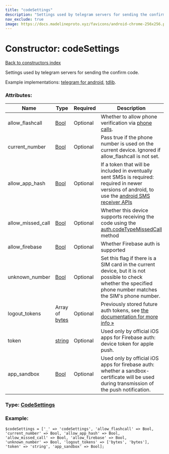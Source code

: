 ```yaml
---
title: "codeSettings"
description: "Settings used by telegram servers for sending the confirm code."
nav_exclude: true
image: https://docs.madelineproto.xyz/favicons/android-chrome-256x256.png
---
```

# Constructor: codeSettings  
[Back to constructors index](/API_docs/constructors/index.html)



Settings used by telegram servers for sending the confirm code.

Example implementations: [telegram for android](https://github.com/DrKLO/Telegram/blob/master/TMessagesProj/src/main/java/org/telegram/ui/LoginActivity.java), [tdlib](https://github.com/tdlib/td/tree/master/td/telegram/SendCodeHelper.cpp).

### Attributes:

| Name     |    Type       | Required | Description |
|----------|---------------|----------|-------------|
|allow\_flashcall|[Bool](/API_docs/types/Bool.html) | Optional|Whether to allow phone verification via [phone calls](https://core.telegram.org/api/auth).|
|current\_number|[Bool](/API_docs/types/Bool.html) | Optional|Pass true if the phone number is used on the current device. Ignored if allow\_flashcall is not set.|
|allow\_app\_hash|[Bool](/API_docs/types/Bool.html) | Optional|If a token that will be included in eventually sent SMSs is required: required in newer versions of android, to use the [android SMS receiver APIs](https://developers.google.com/identity/sms-retriever/overview)|
|allow\_missed\_call|[Bool](/API_docs/types/Bool.html) | Optional|Whether this device supports receiving the code using the [auth.codeTypeMissedCall](../constructors/auth.codeTypeMissedCall.html) method|
|allow\_firebase|[Bool](/API_docs/types/Bool.html) | Optional|Whether Firebase auth is supported|
|unknown\_number|[Bool](/API_docs/types/Bool.html) | Optional|Set this flag if there is a SIM card in the current device, but it is not possible to check whether the specified phone number matches the SIM's phone number.|
|logout\_tokens|Array of [bytes](/API_docs/types/bytes.html) | Optional|Previously stored future auth tokens, see [the documentation for more info »](https://core.telegram.org/api/auth#future-auth-tokens)|
|token|[string](/API_docs/types/string.html) | Optional|Used only by official iOS apps for Firebase auth: device token for apple push.|
|app\_sandbox|[Bool](/API_docs/types/Bool.html) | Optional|Used only by official iOS apps for firebase auth: whether a sandbox-certificate will be used during transmission of the push notification.|



### Type: [CodeSettings](/API_docs/types/CodeSettings.html)


### Example:

```
$codeSettings = ['_' => 'codeSettings', 'allow_flashcall' => Bool, 'current_number' => Bool, 'allow_app_hash' => Bool, 'allow_missed_call' => Bool, 'allow_firebase' => Bool, 'unknown_number' => Bool, 'logout_tokens' => ['bytes', 'bytes'], 'token' => 'string', 'app_sandbox' => Bool];
```  
